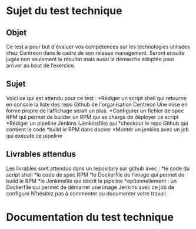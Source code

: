 # Sujet du test technique 
## Objet
Ce test a pour but d'évaluer vos compétences sur les technologies utilisées chez
Centreon dans le cadre de son release management.
Seront ensuite jugés non seulement le résultat mais aussi la démarche adoptée pour
arriver au bout de l’exercice.
## Sujet
Voici ce qui est attendu pour ce test :
*Rédiger un script shell qui retourne en console la liste des repo Github de
l'organisation Centreon
Une mise en forme propre de l’affichage serait un plus.
*Configurer un fichier de spec RPM qui permet de builder un RPM qui se
charge de déployer ce script
*Rédiger un pipeline Jenkins (Jenkinsfile) qui
  *checkout le repo Github qui contient le code
  *build le RPM dans docker
*Monter un jenkins avec un job qui exécute ce pipeline
## Livrables attendus
Les livrables sont attendus dans un repository sur github avec :
*le code du script shell
*le code de spec RPM
*le Dockerfile de l’image qui permet de build le RPM
*le Jenkinsfile qui décrit le pipeline
*optionnellement : un Dockerfile qui permet de démarrer une image Jenkins
avec ce job de configuré
N’hésitez pas à commenter ou documenter votre travail.

# Documentation du test technique


